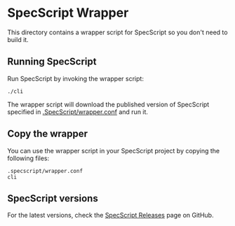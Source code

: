 # SpecScript Wrapper

This directory contains a wrapper script for SpecScript so you don't need to build it.

## Running SpecScript

Run SpecScript by invoking the wrapper script:

    ./cli

The wrapper script will download the published version of SpecScript specified
in [.SpecScript/wrapper.conf](.SpecScript/wrapper.conf) and run it.

## Copy the wrapper

You can use the wrapper script in your SpecScript project by copying the following files:

    .specscript/wrapper.conf
    cli

## SpecScript versions

For the latest versions, check the [SpecScript Releases](https://github.com/Hes-Siemelink/specscript/releases) page on
GitHub.